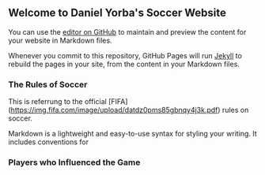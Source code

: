 ## Welcome to Daniel Yorba's Soccer Website

You can use the [editor on GitHub](https://github.com/DanielYorba/Soccer-The-Beautiful-Game/edit/main/README.md) to maintain and preview the content for your website in Markdown files.

Whenever you commit to this repository, GitHub Pages will run [Jekyll](https://jekyllrb.com/) to rebuild the pages in your site, from the content in your Markdown files.

### The Rules of Soccer
This is referrung to the official [FIFA] (https://img.fifa.com/image/upload/datdz0pms85gbnqy4j3k.pdf) rules on soccer. 

Markdown is a lightweight and easy-to-use syntax for styling your writing. It includes conventions for

### Players who Influenced the Game



